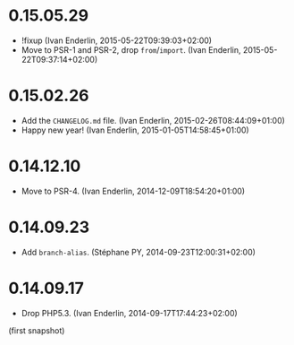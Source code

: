 # 0.15.05.29

  * !fixup (Ivan Enderlin, 2015-05-22T09:39:03+02:00)
  * Move to PSR-1 and PSR-2, drop `from`/`import`. (Ivan Enderlin, 2015-05-22T09:37:14+02:00)

# 0.15.02.26

  * Add the `CHANGELOG.md` file. (Ivan Enderlin, 2015-02-26T08:44:09+01:00)
  * Happy new year! (Ivan Enderlin, 2015-01-05T14:58:45+01:00)

# 0.14.12.10

  * Move to PSR-4. (Ivan Enderlin, 2014-12-09T18:54:20+01:00)

# 0.14.09.23

  * Add `branch-alias`. (Stéphane PY, 2014-09-23T12:00:31+02:00)

# 0.14.09.17

  * Drop PHP5.3. (Ivan Enderlin, 2014-09-17T17:44:23+02:00)

(first snapshot)
